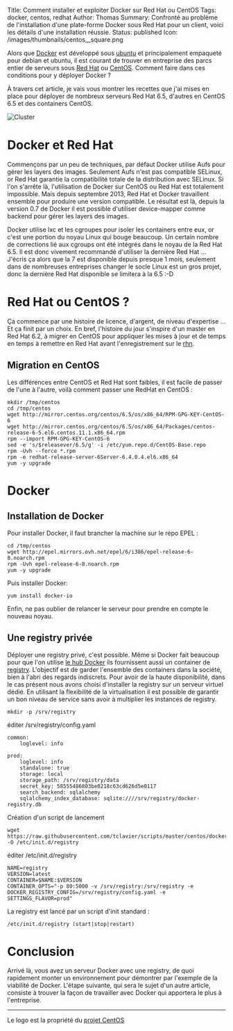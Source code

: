 Title: Comment installer et exploiter Docker sur Red Hat ou CentOS
Tags: docker, centos, redhat
Author: Thomas
Summary: Confronté au problème de l'installation d'une plate-forme Docker sous Red Hat pour un client, voici les détails d'une installation réussie.
Status: published
Icon: /images/thumbnails/centos__square.png

Alors que [Docker](http://www.docker.com/) est développé sous [ubuntu](http://www.ubuntu.com/) et principalement empaqueté pour debian et ubuntu, il est courant de trouver en entreprise des parcs entier de serveurs sous [Red Hat](http://www.redhat.com/) ou [CentOS](https://www.centos.org/).
Comment faire dans ces conditions pour y déployer Docker ?

À travers cet article, je vais vous montrer les recettes que j'ai mises en place pour déployer de nombreux serveurs Red Hat 6.5, d'autres en CentOS 6.5 et des containers CentOS.

![Cluster]({filename}/images/centos_large.png)

# Docker et Red Hat

Commençons par un peu de techniques, par défaut Docker utilise Aufs pour gérer les layers des images. 
Seulement Aufs n'est pas compatible SELinux, or Red Hat garantie la compatibilité totale de la distribution avec SELinux. 
Si l'on s'arrête là, l'utilisation de Docker sur CentOS ou Red Hat est totalement impossible. 
Mais depuis septembre 2013, Red Hat et Docker travaillent ensemble pour produire une version compatible. 
Le résultat est là, depuis la version 0.7 de Docker il est possible d'utiliser device-mapper comme backend pour gérer les layers des images. 

Docker utilise lxc et les cgroupes pour isoler les containers entre eux, or c'est une portion du noyau Linux qui bouge beaucoup. Un certain nombre de corrections lié aux cgroups ont été intégrés dans le noyau de la Red Hat 6.5. Il est donc vivement recommandé d'utiliser la dernière Red Hat ... J'écris ça alors que la 7 est disponible depuis presque 1 mois, seulement dans de nombreuses entreprises changer le socle Linux est un gros projet, donc la dernière Red Hat disponible se limitera à la 6.5 :-D

# Red Hat ou CentOS ?

Ça commence par une histoire de licence, d'argent, de niveau d'expertise ... Et ça finit par un choix.
En bref, l'histoire du jour s'inspire d'un master en Red Hat 6.2, à migrer en CentOS pour appliquer les mises à jour et de temps en temps à remettre en Red Hat avant l'enregistrement sur le [rhn](http://rhn.redhat.com).

## Migration en CentOS 

Les différences entre CentOS et Red Hat sont faibles, il est facile de passer de l'une à l'autre, voilà comment passer une RedHat en CentOS :

    mkdir /tmp/centos
    cd /tmp/centos
    wget http://mirror.centos.org/centos/6.5/os/x86_64/RPM-GPG-KEY-CentOS-6
    wget http://mirror.centos.org/centos/6.5/os/x86_64/Packages/centos-release-6-5.el6.centos.11.1.x86_64.rpm
    rpm --import RPM-GPG-KEY-CentOS-6
    sed -e 's/$releasever/6.5/g' -i /etc/yum.repo.d/CentOS-Base.repo
    rpm -Uvh --force *.rpm
    rpm -e redhat-release-server-6Server-6.4.0.4.el6.x86_64
    yum -y upgrade


# Docker
## Installation de Docker

Pour installer Docker, il faut brancher la machine sur le répo EPEL : 

    cd /tmp/centos
    wget http://epel.mirrors.ovh.net/epel/6/i386/epel-release-6-8.noarch.rpm
    rpm -Uvh epel-release-6-8.noarch.rpm
    yum -y upgrade

Puis installer Docker:

    yum install docker-io

Enfin, ne pas oublier de relancer le serveur pour prendre en compte le nouveau noyau.

## Une registry privée

Déployer une registry privé, c'est possible. Même si Docker fait beaucoup pour que l'on utilise [le hub Docker](https://hub.docker.com/) ils fournissent aussi un container de [registry](https://github.com/dotcloud/docker-registry).
L'objectif est de garder l'ensemble des containers dans la société, bien à l'abri des regards indiscrets. 
Pour avoir de la haute disponibilité, dans le cas présent nous avons choisi d'installer la registry sur un serveur virtuel dédié. En utilisant la flexibilité de la virtualisation il est possible de garantir un bon niveau de service sans avoir à multiplier les instances de registry.

    mkdir -p /srv/registry

éditer /srv/registry/config.yaml

    common:
        loglevel: info

    prod:
        loglevel: info
        standalone: true
        storage: local
        storage_path: /srv/registry/data
        secret_key: 58555486803be0218c63cd626d5e0117
        search_backend: sqlalchemy
        sqlalchemy_index_database: sqlite:////srv/registry/docker-registry.db

Création d'un script de lancement

    wget https://raw.githubusercontent.com/tclavier/scripts/master/centos/docker_container_init_script  -O /etc/init.d/registry

éditer /etc/init.d/registry

    NAME=registry
    VERSION=latest
    CONTAINER=$NAME:$VERSION
    CONTAINER_OPTS="-p 80:5000 -v /srv/registry:/srv/registry -e DOCKER_REGISTRY_CONFIG=/srv/registry/config.yaml -e SETTINGS_FLAVOR=prod"

La registry est lancé par un script d'init standard :

    /etc/init.d/registry (start|stop|restart)

# Conclusion

Arrivé là, vous avez un serveur Docker avec une registry, de quoi rapidement monter un environnement pour démontrer par l'exemple de la viabilité de Docker.
L'étape suivante, qui sera le sujet d'un autre article, consiste à trouver la façon de travailler avec Docker qui apportera le plus à l'entreprise.

---
Le logo est la propriété du [projet CentOS](http://centos.org)
